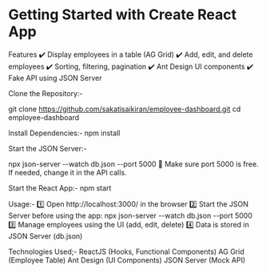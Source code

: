# Getting Started with Create React App

 Features
✔️ Display employees in a table (AG Grid)
✔️ Add, edit, and delete employees
✔️ Sorting, filtering, pagination
✔️ Ant Design UI components
✔️ Fake API using JSON Server

 Clone the Repository:-
 
git clone https://github.com/sakatisaikiran/employee-dashboard.git
cd employee-dashboard

 Install Dependencies:-
npm install

Start the JSON Server:-

npx json-server --watch db.json --port 5000
📌 Make sure port 5000 is free. If needed, change it in the API calls.

Start the React App:-
npm start

Usage:-
1️⃣ Open http://localhost:3000/ in the browser
2️⃣ Start the JSON Server before using the app:
npx json-server --watch db.json --port 5000
3️⃣ Manage employees using the UI (add, edit, delete)
4️⃣ Data is stored in JSON Server (db.json)

 Technologies Used;-
ReactJS (Hooks, Functional Components)
AG Grid (Employee Table)
Ant Design (UI Components)
JSON Server (Mock API)






